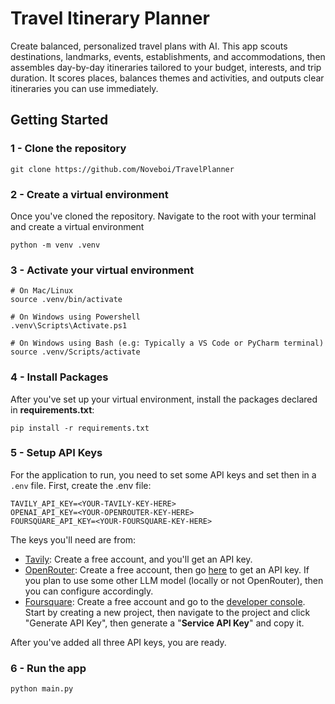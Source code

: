 # Travel Itinerary Planner

Create balanced, personalized travel plans with AI. This app scouts destinations, landmarks, events, establishments, and
accommodations, then assembles day-by-day itineraries tailored to your budget, interests, and trip duration. It scores
places, balances themes and activities, and outputs clear itineraries you can use immediately.

## Getting Started

### 1 - Clone the repository

```shell
git clone https://github.com/Noveboi/TravelPlanner
```

### 2 - Create a virtual environment

Once you've cloned the repository. Navigate to the root with your terminal and create a virtual environment

```shell
python -m venv .venv
```

### 3 - Activate your virtual environment

```shell
# On Mac/Linux
source .venv/bin/activate
```

```shell
# On Windows using Powershell
.venv\Scripts\Activate.ps1
```

```shell
# On Windows using Bash (e.g: Typically a VS Code or PyCharm terminal)
source .venv/Scripts/activate
```

### 4 - Install Packages

After you've set up your virtual environment, install the packages declared in **requirements.txt**:

```shell
pip install -r requirements.txt
```

### 5 - Setup API Keys

For the application to run, you need to set some API keys and set then in a `.env` file. First, create the .env file:

```dotenv
TAVILY_API_KEY=<YOUR-TAVILY-KEY-HERE>
OPENAI_API_KEY=<YOUR-OPENROUTER-KEY-HERE>
FOURSQUARE_API_KEY=<YOUR-FOURSQUARE-KEY-HERE>
```

The keys you'll need are from:

- [Tavily](https://www.tavily.com/): Create a free account, and you'll get an API key.
- [OpenRouter](https://openrouter.ai): Create a free account, then go [here](https://openrouter.ai/settings/keys) to get
  an API key. If you plan to use some other LLM model (locally or not OpenRouter), then you can configure accordingly.
- [Foursquare](https://foursquare.com/developer/): Create a free account and go to
  the [developer console](https://foursquare.com/developers/home). Start by creating a new project, then navigate to the
  project and click "Generate API Key", then generate a "**Service API Key**" and copy it.

After you've added all three API keys, you are ready.

### 6 - Run the app

```shell
python main.py
```
